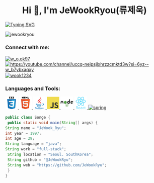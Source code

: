 <h1 align="center">Hi 👋, I'm JeWookRyou(류제욱)</h1>
<a href="https://git.io/typing-svg"><img src="https://readme-typing-svg.demolab.com?font=Fira+Code&weight=500&size=22&pause=1000&color=00B9E9C0&background=63D4FF00&width=435&lines=The+darkest+hours+are+just+before+dawn.;send+me+an+Instagram+DM.+w_o.ok97;No+sweat%2C+No+sweet.;No+bees%2C+no+honey." alt="Typing SVG" /></a>

<p align="left"> <img src="https://komarev.com/ghpvc/?username=jewookryou&label=Profile%20views&color=0e75b6&style=flat" alt="jewookryou" /> </p>

<h3 align="left">Connect with me:</h3>
<p align="left">
<a href="https://instagram.com/w_o.ok97" target="blank"><img align="center" src="https://raw.githubusercontent.com/rahuldkjain/github-profile-readme-generator/master/src/images/icons/Social/instagram.svg" alt="w_o.ok97" height="30" width="40" /></a>
<a href="https://www.youtube.com/c/https://youtube.com/channel/uccq-neipsjlxhrzzcmktd3w?si=6yz--w_b7ybxaqxy" target="blank"><img align="center" src="https://raw.githubusercontent.com/rahuldkjain/github-profile-readme-generator/master/src/images/icons/Social/youtube.svg" alt="https://youtube.com/channel/uccq-neipsjlxhrzzcmktd3w?si=6yz--w_b7ybxaqxy" height="30" width="40" /></a>
<a href="https://discord.gg/wook1234" target="blank"><img align="center" src="https://raw.githubusercontent.com/rahuldkjain/github-profile-readme-generator/master/src/images/icons/Social/discord.svg" alt="wook1234" height="30" width="40" /></a>
</p>

<h3 align="left">Languages and Tools:</h3>
<p align="left"> <a href="https://www.w3schools.com/css/" target="_blank" rel="noreferrer"> <img src="https://raw.githubusercontent.com/devicons/devicon/master/icons/css3/css3-original-wordmark.svg" alt="css3" width="40" height="40"/> </a> <a href="https://www.w3.org/html/" target="_blank" rel="noreferrer"> <img src="https://raw.githubusercontent.com/devicons/devicon/master/icons/html5/html5-original-wordmark.svg" alt="html5" width="40" height="40"/> </a> <a href="https://www.java.com" target="_blank" rel="noreferrer"> <img src="https://raw.githubusercontent.com/devicons/devicon/master/icons/java/java-original.svg" alt="java" width="40" height="40"/> </a> <a href="https://developer.mozilla.org/en-US/docs/Web/JavaScript" target="_blank" rel="noreferrer"> <img src="https://raw.githubusercontent.com/devicons/devicon/master/icons/javascript/javascript-original.svg" alt="javascript" width="40" height="40"/> </a> <a href="https://nodejs.org" target="_blank" rel="noreferrer"> <img src="https://raw.githubusercontent.com/devicons/devicon/master/icons/nodejs/nodejs-original-wordmark.svg" alt="nodejs" width="40" height="40"/> </a> <a href="https://reactjs.org/" target="_blank" rel="noreferrer"> <img src="https://raw.githubusercontent.com/devicons/devicon/master/icons/react/react-original-wordmark.svg" alt="react" width="40" height="40"/> </a> <a href="https://spring.io/" target="_blank" rel="noreferrer"> <img src="https://www.vectorlogo.zone/logos/springio/springio-icon.svg" alt="spring" width="40" height="40"/> </a> </p>

```java 
public class Songe {
 public static void main(String[] args) {
String name = "JeWook_Ryu";
int year = 1997;
int age = 29;
String language = "java";
String work = "full-stack";
 String location = "Seoul. SouthKorea";
 String github = "@JeWookRyu";
 String web = "https://github.com/JeWookRyu";
 }
}
```
